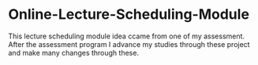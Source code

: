 # Online-Lecture-Scheduling-Module


This lecture scheduling module idea ccame from one of my assessment.
After the assessment program I advance my studies through these project and make many changes through these.
